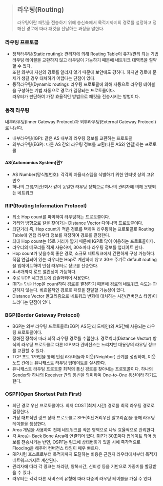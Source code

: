 > ## 라우팅(Routing)
> 라우팅이란 패킷을 전송하기 위해 송신측에서 목적지까지의 경로를 설정하고 정해진 경로에 따라 패킷을 전달하는 과정을 말한다.

### 라우팅 프로토콜
- 정적라우팅(Static routing): 관리자에 의해 Routing Table이 유지/관리 되는 기법
라우팅 테이블을 교환하지 않고 라우팅이 가능하기 때문에 네트워크 대역폭을 절약할 수 있다.   
또한 외부에 자신의 경로를 알리지 않기 때문에 보안에도 강하다. 하지만 경로에 문제가 생길 경우 대처하기 어렵다는 단점이 있다.
- 동적라우팅(Dynamic routing): 라우팅 프로토콜에 의해 자동으로 라우팅 테이블을 구성하는 기법
자동으로 경로가 결정되는 프로토콜이다.   
라우터가 판단하여 가장 효율적인 방법으로 패킷을 전송시키는 방법이다.

### 동적 라우팅
내부라우팅(Inner Gateway Protocol)과 외부라우팅(External Gateway Protocol)로 나뉜다.

- 내부라우팅(IGP): 같은 AS 내부의 라우팅 정보를 교환하는 프로토콜
- 외부라우팅(EGP): 다른 AS 간의 라우팅 정보를 교환(다른 AS와 연결)하는 프로토콜

#### AS(Autonomius System)란?

- AS Number(망식별번호): 각각의 자율시스템을 식별하기 위한 인터넷 상의 고유 번호
- 하나의 그룹/기관/회사 같이 동일한 라우팅 정책으로 하나의 관리자에 의해 운영되는 네트워크

### RIP(Routing Information Protocol)
- 최소 Hop count를 파악하여 라우팅하는 프로토콜이다.
- 거리와 방향으로 길을 찾아가는 Distance Vector 다이나믹 프로토콜이다.
- 최단거리 즉, Hop count가 적은 경로를 택하여 라우팅하는 프로토콜로 Routing Table에 인접 라우터 정보를 저장하여 경로를 결정한다.
- 최대 Hop count는 15로 거리가 짧기 때문에 IGP로 많이 이용하는 프로토콜이다.
- 라우터의 메모리를 적게 사용하며, 30초마다 라우팅 정보를 업데이트 한다.
- Hop count가 낮을수록 좋은 경로, 소규모 네트워크에서 간편하게 구성 가능하다.
직접 연결되어 있는 라우터는 Hop로 계산하지 않고 30초 주기로 default routing을 업데이트하여 인접 라우터로 정보를 전송한다.
- 4~6개까지 로드 밸런싱이 가능하다.
- 주로 UDP 세그먼트에 캡슐화되어 사용한다.
- RIP는 단순 Hop을 count하여 경로를 결정하기 때문에 경로의 네트워크 속도는 판단하지 않는다. 비효율적인 경로로 패킷을 전달할 가능성이 있다.
- Distance Vector 알고리즘으로 네트워크 변화에 대처하는 시간(컨버전스 타임)이 느리다는 단점이 있다.
### BGP(Border Gateway Protocol)
- BGP는 외부 라우팅 프로토콜로(EGP) AS(관리 도메인)와 AS간에 사용되는 라우팅 프로토콜이다.
- 정해진 정책에 따라 최적 라우팅 경로를 수립한다.
경로벡터(Distance Vector) 방식의 라우팅 프로토콜로 다른 IGP보다 컨버전스는 느리지만 대용량의 라우팅 정보를 교환할 수 있다.
- TCP 포트 179번을 통해 인접 라우터들과 이웃(Neighbor) 관계를 성립하며, 이웃 노드 간에는 유니캐스트 라우팅 업데이트를 실시한다.
- 유니캐스트 라우팅 프로토콜
최적의 통신 경로를 찾아내는 프로토콜이다. 하나의 Sender와 하나의 Receiver 간의 통신을 의미하며 One-to-One 통신이라 하기도 한다.
### OSPF(Open Shortest Path First)
- 최단 경로 우선 프로토콜이다.
최저 COST(최저 시간) 경로를 최적 라우팅 경로로 결정한다.
- 가장 대표적인 링크 상태 프로토콜로 SPF(최단거리우선 알고리즘)을 통해 라우팅 테이블을 생성한다.
- Area 개념을 사용하여 전체 네트워크를 작은 영역으로 나눠 효율적으로 관리한다.
- 각 Area는 Back Bone Area에 연결되어 있다.
RIP가 30초마다 업데이트 되어 정보를 전송시키는 반면, OSPF는 링크에 상태변화가 있을 시에 즉각적으로 Flooding을 해주어 컨버전스 타임이 매우 빠르다.
- RIP처럼 호스트로부터 목적지까지 도달하는 비용은 근원지 라우터에서부터 목적지 네트워크까지로 계산된다.
- 관리자에 따라 각 링크는 처리량, 왕복시간, 신뢰성 등을 기반으로 가중치를 할당받을 수 있다.
- 라우터는 각각 다른 서비스의 유형에 따라 다중의 라우팅 테이블을 가질 수 있다.

